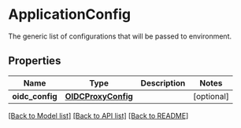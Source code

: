 # ApplicationConfig

The generic list of configurations that will be passed to environment.
## Properties
Name | Type | Description | Notes
------------ | ------------- | ------------- | -------------
**oidc_config** | [**OIDCProxyConfig**](OIDCProxyConfig.md) |  | [optional] 

[[Back to Model list]](../README.md#documentation-for-models) [[Back to API list]](../README.md#documentation-for-api-endpoints) [[Back to README]](../README.md)


